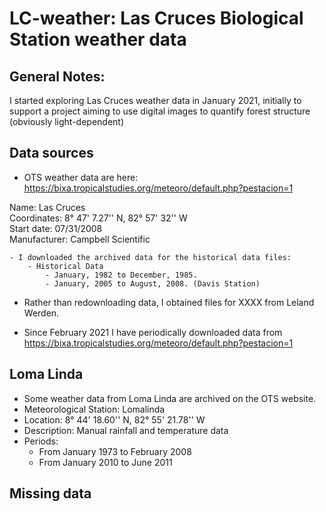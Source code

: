 # LC-weather: Las Cruces Biological Station weather data

## General Notes: 

I started exploring Las Cruces weather data in January 2021, initially to support a project aiming to use digital images to quantify forest structure (obviously light-dependent)

## Data sources  


- OTS weather data are here: https://bixa.tropicalstudies.org/meteoro/default.php?pestacion=1

Name:	Las Cruces   
Coordinates:	8° 47' 7.27'' N, 82° 57' 32'' W   
Start date:	07/31/2008   
Manufacturer:	Campbell Scientific    

    - I downloaded the archived data for the historical data files:
        - Historical Data  
            - January, 1982 to December, 1985.
            - January, 2005 to August, 2008. (Davis Station)  


- Rather than redownloading data, I obtained files for XXXX from Leland Werden.  

- Since February 2021 I have periodically downloaded data from https://bixa.tropicalstudies.org/meteoro/default.php?pestacion=1

## Loma Linda 

-  Some weather data from Loma Linda are archived on the OTS website.
-  Meteorological Station: Lomalinda
-  Location: 8° 44' 18.60'' N, 82° 55' 21.78'' W
-  Description: Manual rainfall and temperature data
-  Periods:  
    - From January 1973 to February 2008
    - From January 2010 to June 2011

## Missing data

